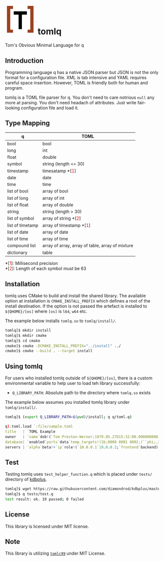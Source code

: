 # <img src="image/toml.PNG" alt="TOML image" width="100"/> tomlq
Tom's Obvious Minimal Language for q

## Introduction

Programming language q has a native JSON parser but JSON is not the only format for a configuration file. XML is tab intensive and YAML requires careful space insertion. However, TOML is friendly both for human and program.

tomlq is a TOML file parser for q. You don't need to care notrious `null` any more at parsing. You don't need headach of attributes. Just write fair-looking configuration file and load it.

## Type Mapping

|q|TOML|
|---|---|
|bool|bool|
|long|int|
|float|double|
|symbol|string (length <= 30)|
|timestamp|timesatamp *[<span style="color: red; ">1</span>]|
|date|date|
|time|time|
|list of bool|array of bool|
|list of long|array of int|
|list of float|array of double|
|string|string (length > 30)|
|list of symbol|array of string *[<span style="color: red; ">2</span>]|
|list of timetamp|array of timestamp *[<span style="color: red; ">1</span>]|
|list of date|array of date|
|list of time|array of time|
|compound list|array of array, array of table, array of mixture|
|dictionary|table|

*[<span style="color: red; ">1</span>]: Millisecond precision<br/>
*[<span style="color: red; ">2</span>]: Length of each symbol must be 63

## Installation

tomlq uses CMake to build and install the shared library. The available option at installation is `CMAKE_INSTALL_PREFIX` which defines a root of the install destination. If the option is not passed the artefact is installed to `${QHOME}/[os]` where `[os]` is `l64`, `w64` etc.

The example below installs `tomlq.so` to `tomlq/install/`.

```sh
tomlq]$ mkdir install
tomlq]$ mkdir cmake
tomlq]$ cd cmake
cmake]$ cmake -DCMAKE_INSTALL_PREFIX="../install" ../
cmake]$ cmake --build . --target install
```

## Using tomlq

For users who installed tomlq outside of `${QHOME}/[os]`, there is a custom environmental variable to help user to load teh library successfully:
- `Q_LIBRARY_PATH`: Absolute path to the directory where `tomlq.so` exists

The example below assumes you installed tomlq library under `tomlq/install/`.

```sh
tomlq]$ (export Q_LIBRARY_PATH=$(pwd)/install; q q/toml.q)
```
```q
q).toml.load `:file/sample.toml
title   | `TOML Example
owner   | `name`dob!(`Tom Preston-Werner;1979.05.27D15:32:00.000000000)
database| `enabled`ports`data`temp_targets!(1b;8000 8001 8002;(``phi;,3.14);`..
servers | `alpha`beta!+`ip`role!(`10.0.0.1`10.0.0.2;`frontend`backend)
```

## Test

Testing tomlq uses `test_helper_function.q` which is placed under `tests/` directory of [kdbplus](https://github.com/diamondrod/kdbplus).
```sh
tomlq]$ wget https://raw.githubusercontent.com/diamondrod/kdbplus/master/tests/test_helper_function.q -O tests/test_helper_function.q
tomlq]$ q tests/test.q
test result: ok. 19 passed; 0 failed
```

## License

This library is licensed under MIT license.

## Note

This library is utilizing [`tomlc99`](https://github.com/cktan/tomlc99) under MIT License.
